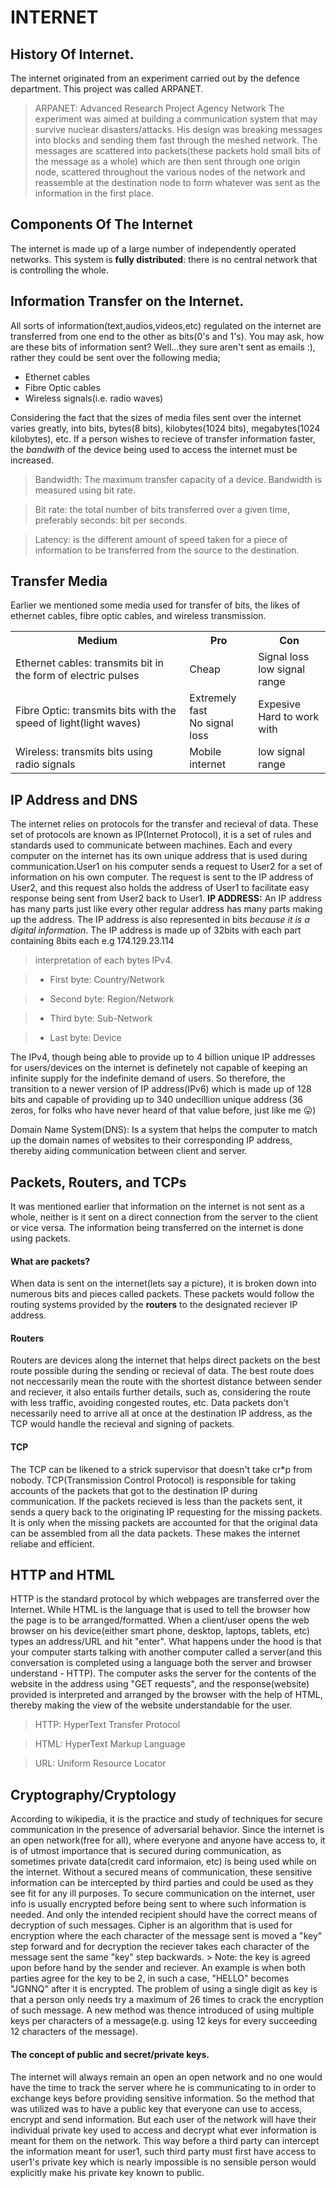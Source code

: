 # INTERNET

## History Of Internet.
The internet originated from an experiment carried out by the defence department. This project was called ARPANET. 
> ARPANET: Advanced Research Project Agency Network
The experiment was aimed at building a communication system that may survive nuclear disasters/attacks. His design was breaking messages into blocks and sending them fast through the meshed network. The messages are scattered into packets(these packets hold small bits of the message as a whole) which are then sent through one origin node, scattered throughout the various nodes of the network and reassemble at the destination node to form whatever was sent as the information in the first place. 

## Components Of The Internet
The internet is made up of a large number of independently  operated networks. This system is **fully distributed**: there is no central network that is controlling the whole.

## Information Transfer on the Internet.
All sorts of information(text,audios,videos,etc) regulated on the internet are transferred from one end to the other as bits(0's and 1's). 
You may ask, how are these bits of information sent? 
Well...they sure aren't sent as emails :), rather they could be sent over the following media;
* Ethernet cables
* Fibre Optic cables 
* Wireless signals(i.e. radio waves)

Considering the fact that the sizes of media files sent over the internet varies greatly, into bits, bytes(8 bits), kilobytes(1024 bits), megabytes(1024 kilobytes), etc. If a person wishes to recieve of transfer information faster, the _bandwith_ of the device being used to access the internet must be increased.
> Bandwidth: The maximum transfer capacity of a device. Bandwidth is measured using bit rate. 

> Bit rate: the total number of bits transferred over a given time, preferably seconds: bit per seconds.

> Latency: is the different amount of speed taken for a piece of information to be transferred from the source to the destination.

## Transfer Media
Earlier we mentioned some media used for transfer of bits, the likes of ethernet cables, fibre optic cables, and wireless transmission.
<table>
	<tr>
		<th>Medium</th>
		<th>Pro</th>
		<th>Con</th>
	</tr>
	<tr>
		<td>Ethernet cables: transmits bit in the form of electric pulses</td>
		<td>Cheap</td>
		<td>Signal loss </br> low signal range</td>
	</tr>
     	<tr>
		<td>Fibre Optic: transmits bits with the speed of light(light waves)</td>
		<td>Extremely fast </br>No signal loss </td>
		<td>Expesive </br> Hard to work with </td>
	</tr>
     	<tr>
		<td>Wireless: transmits bits using radio signals</td>
		<td>Mobile internet</td>
		<td>low signal range</td>
	</tr>
</table> 

## IP Address and DNS
The internet relies on protocols for the transfer and recieval of data. These set of protocols are known as IP(Internet Protocol), it is a set of rules and standards used to communicate between machines. 
Each and every computer on the internet has its own unique address that is used during communication.User1 on his computer sends a request to User2 for a set of information on his own computer. The request is sent to the IP address of User2, and this request also holds the address of User1 to facilitate easy response being sent from User2 back to User1.
**IP ADDRESS:** An IP address has many parts just like every other regular address has many parts making up the address. The IP address is also represented in bits _because it is a digital information_. The IP address is made up of 32bits with each part containing 8bits each e.g 174.129.23.114

> interpretation of each bytes IPv4.

>    * First byte: Country/Network

>    * Second byte: Region/Network

>    * Third byte: Sub-Network

>    * Last byte: Device

The IPv4, though being able to provide up to 4 billion unique IP addresses for users/devices on the internet is definetely not capable of keeping an infinite supply for the indefinite demand of users. 
So therefore, the transition to a newer version of IP address(IPv6) which is made up of 128 bits and capable of providing  up to 340 undecillion unique address (36 zeros, for folks who have never heard of that value before, just like me :stuck_out_tongue:)

Domain Name System(DNS): Is a system that helps the computer to match up the domain names of websites to their corresponding IP address, thereby aiding communication between client and server. 

## Packets, Routers, and TCPs
It was mentioned earlier that information on the internet is not sent as a whole, neither is it sent on a direct connection from the server to the client or vice versa. The information being transferred on the internet is done using packets. 
#### What are packets? 
When data is sent on the internet(lets say a picture), it is broken down into numerous bits and pieces called packets. These packets would follow the routing systems provided by the **routers** to the designated reciever IP address.
#### Routers
Routers are devices along the internet that helps direct packets on the best route possible during the sending or recieval of data. The best route does not neccessarily mean the route with the shortest distance between sender and reciever, it also entails further details, such as, considering the route with less traffic, avoiding congested routes, etc. 
Data packets don't necessarily need to arrive all at once at the destination IP address, as the TCP would handle the recieval and signing of packets.
#### TCP
The TCP can be likened to a strick supervisor that doesn't take cr*p from nobody. TCP(Transmission Control Protocol) is responsible for taking accounts of the packets that got to the destination IP during communication. If the packets recieved is less than the packets sent, it sends a query back to the originating IP requesting for the missing packets. It is only when the missing packets are accounted for that the original data can be assembled from all the data packets.
These makes the internet reliabe and efficient.

## HTTP and HTML
HTTP  is the standard protocol by which webpages are transferred over the Internet. While HTML is the language that is used to tell the browser how the page is to be arranged/formatted.
When a client/user opens the web browser on his device(either smart phone, desktop, laptops, tablets, etc) types an address/URL and hit "enter". What happens under the hood is that your computer starts talking with another computer called a server(and this conversation is completed using a language both the server and browser understand - HTTP). The computer asks the server for the contents of the website in the address using "GET requests", and the response(website) provided is interpreted and arranged by the browser with the help of HTML, thereby making the view of the website understandable for the user.

> HTTP: HyperText Transfer Protocol

> HTML: HyperText Markup Language

> URL: Uniform Resource Locator


## Cryptography/Cryptology
According to wikipedia, it is the practice and study of techniques for secure communication in the presence of adversarial behavior.
Since the internet is an open network(free for all), where everyone and anyone have access to, it is of utmost importance that is secured during communication, as sometimes private data(credit card informaion, etc) is being used while on the internet. 
Without a secured means of communication, these sensitive information can be intercepted by third parties and could be used as they see fit for any ill purposes. 
To secure communication on the internet, user info is usually encrypted before being sent to where such information is needed. And only the intended recipient should have the correct means of decryption of such messages. Cipher is an algorithm that is used for encryption where the each character of the message sent is moved a "key" step forward and for decryption the reciever takes each character of the message sent the same "key" step backwards.
	> Note: the key is agreed upon before hand by the sender and reciever. An example is when both parties agree for the key to be 2, in such a case, "HELLO" becomes "JGNNQ" after it is encrypted.
The problem of using a single digit as key is that a person only needs try a maximum of 26 times to crack the encryption of such message. A new method was thence introduced of using multiple keys per characters of a message(e.g. using 12 keys for every succeeding 12 characters of the message).

#### The concept of public and secret/private keys. 
The internet will always remain an open an open network and no one would have the time to track the server where he is communicating to in order to exchange keys before providing sensitive information. So the method that was utilized was to have a public key that everyone can use to access, encrypt and send information. But each user of the network will have their individual private key used to access and decrypt what ever information is meant for them on the network. This way before a third party can intercept the information meant for user1, such third party must first have access to user1's private key which is nearly impossible is no sensible person would explicitly make his private key known to public.
